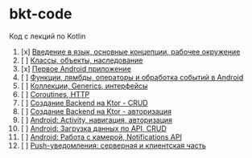# bkt-code

Код с лекций по Kotlin

1. [x] [Введение в язык, основные концепции, рабочее окружение](intro/)
1. [ ] [Классы, объекты, наследование](oop/)
1. [x] [Первое Android приложение](first-app/)
1. [ ] [Функции, лямбды, операторы и обработка событий в Android](func/)
1. [ ] [Коллекции, Generics, интерфейсы](collections/)
1. [ ] [Coroutines, HTTP](coroutines/)
1. [ ] [Создание Backend на Ktor - CRUD](api-crud/)
1. [ ] [Создание Backend на Ktor - авторизация](api-auth/)
1. [ ] [Android: Activity, навигация, авторизация](mobile-auth/)
1. [ ] [Android: Загрузка данных по API, CRUD](mobile-crud/)
1. [ ] [Android: Работа с камерой, Notifications API](media/)
1. [ ] [Push-уведомления: серверная и клиентская часть](push/)
